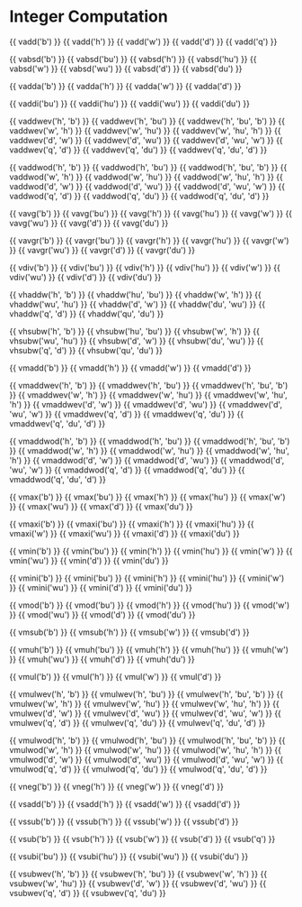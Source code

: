 # Integer Computation

{{ vadd('b') }}
{{ vadd('h') }}
{{ vadd('w') }}
{{ vadd('d') }}
{{ vadd('q') }}

{{ vabsd('b') }}
{{ vabsd('bu') }}
{{ vabsd('h') }}
{{ vabsd('hu') }}
{{ vabsd('w') }}
{{ vabsd('wu') }}
{{ vabsd('d') }}
{{ vabsd('du') }}

{{ vadda('b') }}
{{ vadda('h') }}
{{ vadda('w') }}
{{ vadda('d') }}

{{ vaddi('bu') }}
{{ vaddi('hu') }}
{{ vaddi('wu') }}
{{ vaddi('du') }}

{{ vaddwev('h', 'b') }}
{{ vaddwev('h', 'bu') }}
{{ vaddwev('h', 'bu', 'b') }}
{{ vaddwev('w', 'h') }}
{{ vaddwev('w', 'hu') }}
{{ vaddwev('w', 'hu', 'h') }}
{{ vaddwev('d', 'w') }}
{{ vaddwev('d', 'wu') }}
{{ vaddwev('d', 'wu', 'w') }}
{{ vaddwev('q', 'd') }}
{{ vaddwev('q', 'du') }}
{{ vaddwev('q', 'du', 'd') }}

{{ vaddwod('h', 'b') }}
{{ vaddwod('h', 'bu') }}
{{ vaddwod('h', 'bu', 'b') }}
{{ vaddwod('w', 'h') }}
{{ vaddwod('w', 'hu') }}
{{ vaddwod('w', 'hu', 'h') }}
{{ vaddwod('d', 'w') }}
{{ vaddwod('d', 'wu') }}
{{ vaddwod('d', 'wu', 'w') }}
{{ vaddwod('q', 'd') }}
{{ vaddwod('q', 'du') }}
{{ vaddwod('q', 'du', 'd') }}

{{ vavg('b') }}
{{ vavg('bu') }}
{{ vavg('h') }}
{{ vavg('hu') }}
{{ vavg('w') }}
{{ vavg('wu') }}
{{ vavg('d') }}
{{ vavg('du') }}

{{ vavgr('b') }}
{{ vavgr('bu') }}
{{ vavgr('h') }}
{{ vavgr('hu') }}
{{ vavgr('w') }}
{{ vavgr('wu') }}
{{ vavgr('d') }}
{{ vavgr('du') }}

{{ vdiv('b') }}
{{ vdiv('bu') }}
{{ vdiv('h') }}
{{ vdiv('hu') }}
{{ vdiv('w') }}
{{ vdiv('wu') }}
{{ vdiv('d') }}
{{ vdiv('du') }}

{{ vhaddw('h', 'b') }}
{{ vhaddw('hu', 'bu') }}
{{ vhaddw('w', 'h') }}
{{ vhaddw('wu', 'hu') }}
{{ vhaddw('d', 'w') }}
{{ vhaddw('du', 'wu') }}
{{ vhaddw('q', 'd') }}
{{ vhaddw('qu', 'du') }}

{{ vhsubw('h', 'b') }}
{{ vhsubw('hu', 'bu') }}
{{ vhsubw('w', 'h') }}
{{ vhsubw('wu', 'hu') }}
{{ vhsubw('d', 'w') }}
{{ vhsubw('du', 'wu') }}
{{ vhsubw('q', 'd') }}
{{ vhsubw('qu', 'du') }}

{{ vmadd('b') }}
{{ vmadd('h') }}
{{ vmadd('w') }}
{{ vmadd('d') }}

{{ vmaddwev('h', 'b') }}
{{ vmaddwev('h', 'bu') }}
{{ vmaddwev('h', 'bu', 'b') }}
{{ vmaddwev('w', 'h') }}
{{ vmaddwev('w', 'hu') }}
{{ vmaddwev('w', 'hu', 'h') }}
{{ vmaddwev('d', 'w') }}
{{ vmaddwev('d', 'wu') }}
{{ vmaddwev('d', 'wu', 'w') }}
{{ vmaddwev('q', 'd') }}
{{ vmaddwev('q', 'du') }}
{{ vmaddwev('q', 'du', 'd') }}

{{ vmaddwod('h', 'b') }}
{{ vmaddwod('h', 'bu') }}
{{ vmaddwod('h', 'bu', 'b') }}
{{ vmaddwod('w', 'h') }}
{{ vmaddwod('w', 'hu') }}
{{ vmaddwod('w', 'hu', 'h') }}
{{ vmaddwod('d', 'w') }}
{{ vmaddwod('d', 'wu') }}
{{ vmaddwod('d', 'wu', 'w') }}
{{ vmaddwod('q', 'd') }}
{{ vmaddwod('q', 'du') }}
{{ vmaddwod('q', 'du', 'd') }}

{{ vmax('b') }}
{{ vmax('bu') }}
{{ vmax('h') }}
{{ vmax('hu') }}
{{ vmax('w') }}
{{ vmax('wu') }}
{{ vmax('d') }}
{{ vmax('du') }}

{{ vmaxi('b') }}
{{ vmaxi('bu') }}
{{ vmaxi('h') }}
{{ vmaxi('hu') }}
{{ vmaxi('w') }}
{{ vmaxi('wu') }}
{{ vmaxi('d') }}
{{ vmaxi('du') }}

{{ vmin('b') }}
{{ vmin('bu') }}
{{ vmin('h') }}
{{ vmin('hu') }}
{{ vmin('w') }}
{{ vmin('wu') }}
{{ vmin('d') }}
{{ vmin('du') }}

{{ vmini('b') }}
{{ vmini('bu') }}
{{ vmini('h') }}
{{ vmini('hu') }}
{{ vmini('w') }}
{{ vmini('wu') }}
{{ vmini('d') }}
{{ vmini('du') }}

{{ vmod('b') }}
{{ vmod('bu') }}
{{ vmod('h') }}
{{ vmod('hu') }}
{{ vmod('w') }}
{{ vmod('wu') }}
{{ vmod('d') }}
{{ vmod('du') }}

{{ vmsub('b') }}
{{ vmsub('h') }}
{{ vmsub('w') }}
{{ vmsub('d') }}

{{ vmuh('b') }}
{{ vmuh('bu') }}
{{ vmuh('h') }}
{{ vmuh('hu') }}
{{ vmuh('w') }}
{{ vmuh('wu') }}
{{ vmuh('d') }}
{{ vmuh('du') }}

{{ vmul('b') }}
{{ vmul('h') }}
{{ vmul('w') }}
{{ vmul('d') }}

{{ vmulwev('h', 'b') }}
{{ vmulwev('h', 'bu') }}
{{ vmulwev('h', 'bu', 'b') }}
{{ vmulwev('w', 'h') }}
{{ vmulwev('w', 'hu') }}
{{ vmulwev('w', 'hu', 'h') }}
{{ vmulwev('d', 'w') }}
{{ vmulwev('d', 'wu') }}
{{ vmulwev('d', 'wu', 'w') }}
{{ vmulwev('q', 'd') }}
{{ vmulwev('q', 'du') }}
{{ vmulwev('q', 'du', 'd') }}

{{ vmulwod('h', 'b') }}
{{ vmulwod('h', 'bu') }}
{{ vmulwod('h', 'bu', 'b') }}
{{ vmulwod('w', 'h') }}
{{ vmulwod('w', 'hu') }}
{{ vmulwod('w', 'hu', 'h') }}
{{ vmulwod('d', 'w') }}
{{ vmulwod('d', 'wu') }}
{{ vmulwod('d', 'wu', 'w') }}
{{ vmulwod('q', 'd') }}
{{ vmulwod('q', 'du') }}
{{ vmulwod('q', 'du', 'd') }}

{{ vneg('b') }}
{{ vneg('h') }}
{{ vneg('w') }}
{{ vneg('d') }}

{{ vsadd('b') }}
{{ vsadd('h') }}
{{ vsadd('w') }}
{{ vsadd('d') }}

{{ vssub('b') }}
{{ vssub('h') }}
{{ vssub('w') }}
{{ vssub('d') }}

{{ vsub('b') }}
{{ vsub('h') }}
{{ vsub('w') }}
{{ vsub('d') }}
{{ vsub('q') }}

{{ vsubi('bu') }}
{{ vsubi('hu') }}
{{ vsubi('wu') }}
{{ vsubi('du') }}

{{ vsubwev('h', 'b') }}
{{ vsubwev('h', 'bu') }}
{{ vsubwev('w', 'h') }}
{{ vsubwev('w', 'hu') }}
{{ vsubwev('d', 'w') }}
{{ vsubwev('d', 'wu') }}
{{ vsubwev('q', 'd') }}
{{ vsubwev('q', 'du') }}

